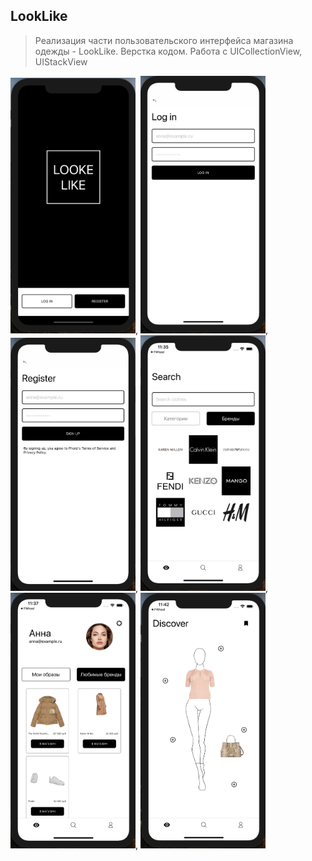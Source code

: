 ## LookLike
 
 > Реализация части пользовательского интерфейса магазина одежды - LookLike. 
 Верстка кодом. Работа с UICollectionView, UIStackView 
 
 <img src = "1.png" width="200px">, <img src = "2.png" width="200px">, <img src = "3.png" width="200px">, <img src = "5.png" width="200px">, <img src = "6.png" width="200px">, <img src = "7.png" width="200px"> 
